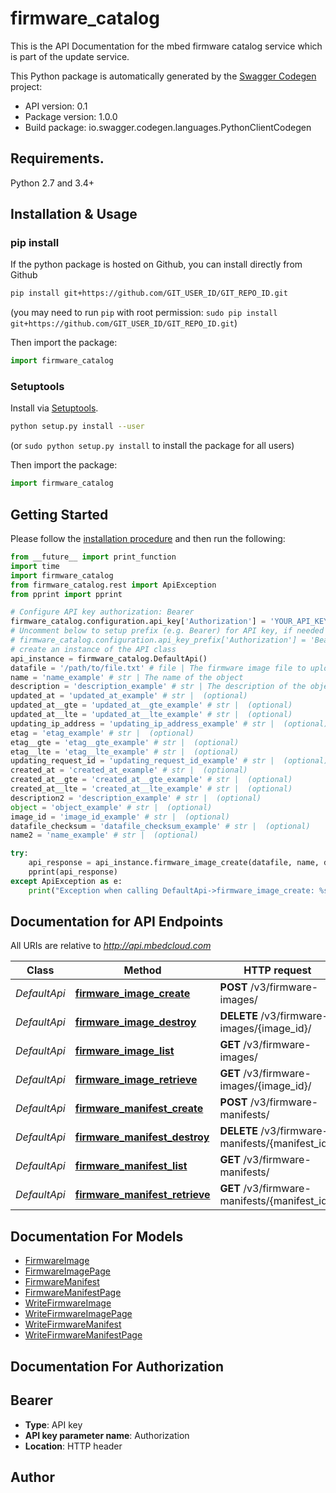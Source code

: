 # firmware_catalog
This is the API Documentation for the mbed firmware catalog service which is part of the update service.

This Python package is automatically generated by the [Swagger Codegen](https://github.com/swagger-api/swagger-codegen) project:

- API version: 0.1
- Package version: 1.0.0
- Build package: io.swagger.codegen.languages.PythonClientCodegen

## Requirements.

Python 2.7 and 3.4+

## Installation & Usage
### pip install

If the python package is hosted on Github, you can install directly from Github

```sh
pip install git+https://github.com/GIT_USER_ID/GIT_REPO_ID.git
```
(you may need to run `pip` with root permission: `sudo pip install git+https://github.com/GIT_USER_ID/GIT_REPO_ID.git`)

Then import the package:
```python
import firmware_catalog 
```

### Setuptools

Install via [Setuptools](http://pypi.python.org/pypi/setuptools).

```sh
python setup.py install --user
```
(or `sudo python setup.py install` to install the package for all users)

Then import the package:
```python
import firmware_catalog
```

## Getting Started

Please follow the [installation procedure](#installation--usage) and then run the following:

```python
from __future__ import print_function
import time
import firmware_catalog
from firmware_catalog.rest import ApiException
from pprint import pprint

# Configure API key authorization: Bearer
firmware_catalog.configuration.api_key['Authorization'] = 'YOUR_API_KEY'
# Uncomment below to setup prefix (e.g. Bearer) for API key, if needed
# firmware_catalog.configuration.api_key_prefix['Authorization'] = 'Bearer'
# create an instance of the API class
api_instance = firmware_catalog.DefaultApi()
datafile = '/path/to/file.txt' # file | The firmware image file to upload
name = 'name_example' # str | The name of the object
description = 'description_example' # str | The description of the object (optional)
updated_at = 'updated_at_example' # str |  (optional)
updated_at__gte = 'updated_at__gte_example' # str |  (optional)
updated_at__lte = 'updated_at__lte_example' # str |  (optional)
updating_ip_address = 'updating_ip_address_example' # str |  (optional)
etag = 'etag_example' # str |  (optional)
etag__gte = 'etag__gte_example' # str |  (optional)
etag__lte = 'etag__lte_example' # str |  (optional)
updating_request_id = 'updating_request_id_example' # str |  (optional)
created_at = 'created_at_example' # str |  (optional)
created_at__gte = 'created_at__gte_example' # str |  (optional)
created_at__lte = 'created_at__lte_example' # str |  (optional)
description2 = 'description_example' # str |  (optional)
object = 'object_example' # str |  (optional)
image_id = 'image_id_example' # str |  (optional)
datafile_checksum = 'datafile_checksum_example' # str |  (optional)
name2 = 'name_example' # str |  (optional)

try:
    api_response = api_instance.firmware_image_create(datafile, name, description=description, updated_at=updated_at, updated_at__gte=updated_at__gte, updated_at__lte=updated_at__lte, updating_ip_address=updating_ip_address, etag=etag, etag__gte=etag__gte, etag__lte=etag__lte, updating_request_id=updating_request_id, created_at=created_at, created_at__gte=created_at__gte, created_at__lte=created_at__lte, description2=description2, object=object, image_id=image_id, datafile_checksum=datafile_checksum, name2=name2)
    pprint(api_response)
except ApiException as e:
    print("Exception when calling DefaultApi->firmware_image_create: %s\n" % e)

```

## Documentation for API Endpoints

All URIs are relative to *http://api.mbedcloud.com*

Class | Method | HTTP request | Description
------------ | ------------- | ------------- | -------------
*DefaultApi* | [**firmware_image_create**](docs/DefaultApi.md#firmware_image_create) | **POST** /v3/firmware-images/ | 
*DefaultApi* | [**firmware_image_destroy**](docs/DefaultApi.md#firmware_image_destroy) | **DELETE** /v3/firmware-images/{image_id}/ | 
*DefaultApi* | [**firmware_image_list**](docs/DefaultApi.md#firmware_image_list) | **GET** /v3/firmware-images/ | 
*DefaultApi* | [**firmware_image_retrieve**](docs/DefaultApi.md#firmware_image_retrieve) | **GET** /v3/firmware-images/{image_id}/ | 
*DefaultApi* | [**firmware_manifest_create**](docs/DefaultApi.md#firmware_manifest_create) | **POST** /v3/firmware-manifests/ | 
*DefaultApi* | [**firmware_manifest_destroy**](docs/DefaultApi.md#firmware_manifest_destroy) | **DELETE** /v3/firmware-manifests/{manifest_id}/ | 
*DefaultApi* | [**firmware_manifest_list**](docs/DefaultApi.md#firmware_manifest_list) | **GET** /v3/firmware-manifests/ | 
*DefaultApi* | [**firmware_manifest_retrieve**](docs/DefaultApi.md#firmware_manifest_retrieve) | **GET** /v3/firmware-manifests/{manifest_id}/ | 


## Documentation For Models

 - [FirmwareImage](docs/FirmwareImage.md)
 - [FirmwareImagePage](docs/FirmwareImagePage.md)
 - [FirmwareManifest](docs/FirmwareManifest.md)
 - [FirmwareManifestPage](docs/FirmwareManifestPage.md)
 - [WriteFirmwareImage](docs/WriteFirmwareImage.md)
 - [WriteFirmwareImagePage](docs/WriteFirmwareImagePage.md)
 - [WriteFirmwareManifest](docs/WriteFirmwareManifest.md)
 - [WriteFirmwareManifestPage](docs/WriteFirmwareManifestPage.md)


## Documentation For Authorization


## Bearer

- **Type**: API key
- **API key parameter name**: Authorization
- **Location**: HTTP header


## Author



